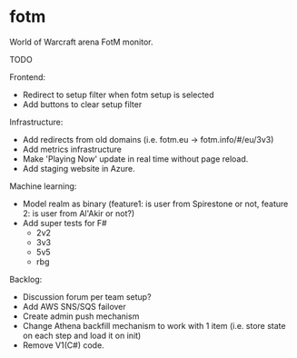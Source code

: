fotm
====

World of Warcraft arena FotM monitor.

TODO

Frontend:
- Redirect to setup filter when fotm setup is selected
- Add buttons to clear setup filter

Infrastructure:
- Add redirects from old domains (i.e. fotm.eu -> fotm.info/#/eu/3v3)
- Add metrics infrastructure
- Make 'Playing Now' update in real time without page reload.
- Add staging website in Azure.

Machine learning:
- Model realm as binary (feature1: is user from Spirestone or not, feature 2: is user from Al'Akir or not?)
- Add super tests for F#
  - 2v2
  - 3v3
  - 5v5
  - rbg

Backlog:
- Discussion forum per team setup?
- Add AWS SNS/SQS failover
- Create admin push mechanism
- Change Athena backfill mechanism to work with 1 item (i.e. store state on each step and load it on init)
- Remove V1(C#) code.
